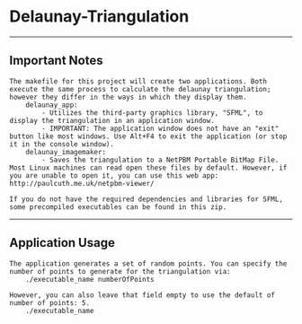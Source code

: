 # Delaunay-Triangulation

-----------------
 Important Notes
-----------------
	The makefile for this project will create two applications. Both execute the same process to calculate the delaunay triangulation; however they differ in the ways in which they display them.
		delaunay_app:
			- Utilizes the third-party graphics library, "SFML", to display the triangulation in an application window.
			- IMPORTANT: The application window does not have an "exit" button like most windows. Use Alt+F4 to exit the application (or stop it in the console window).
		delaunay_imagemaker:
			- Saves the triangulation to a NetPBM Portable BitMap File. Most Linux machines can read open these files by default. However, if you are unable to open it, you can use this web app: http://paulcuth.me.uk/netpbm-viewer/

	If you do not have the required dependencies and libraries for SFML, some precompiled executables can be found in this zip.

-------------------
 Application Usage
-------------------
	The application generates a set of random points. You can specify the number of points to generate for the triangulation via:
		./executable_name numberOfPoints

	However, you can also leave that field empty to use the default of number of points: 5.
		./executable_name
